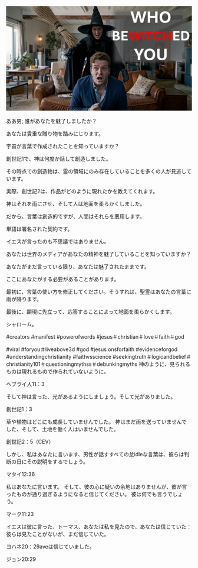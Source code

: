 ![Video cover image](../cover.jpeg "cover-photo")

ああ男; 誰があなたを魅了しましたか？

あなたは貴重な贈り物を踏みにじります。

宇宙が言葉で作成されたことを知っていますか？

創世記1で、神は何度か話して創造しました。

その時点での創造物は、霊の領域にのみ存在していることを多くの人が見逃しています。

実際、創世記2は、作品がどのように現れたかを教えてくれます。

神はそれを雨にさせ、そして人は地面を柔らかくしました。

だから、言葉は創造的ですが、人間はそれらを悪用します。

単語は署名された契約です。

イエスが言ったのも不思議ではありません。

あなたは世界のメディアがあなたの精神を魅了していることを知っていますか？

あなたがまだ言っている限り、あなたは魅了されたままです。

ここにあなたがする必要があることがあります。

最初に、言葉の使い方を修正してください。そうすれば、聖霊はあなたの言葉に雨が降ります。

最後に、顕現に先立って、応答することによって地面を柔らかくします。

シャローム。


#creators #manifest #powerofwords #jesus＃christian＃love＃faith＃god

#viral #foryou＃liveabove3d #god #jesus onsforfaith #evidenceforgod #understandingchristianity #faithvsscience #seekingtruth＃logicandbelief＃christianity101＃questioningmythss＃debunkingmyths 神のように、見られるものは現れるもので作られていないように。


ヘブライ人11：3

そして神は言った、光があるようにしましょう。そして光がありました。

創世記1：3

草や植物はどこにも成長していませんでした。 神はまだ雨を送っていませんでした、そして、土地を働く人はいませんでした。

創世記2：5（CEV）

しかし、私はあなたに言います、男性が話すすべての怠idleな言葉は、彼らは判断の日にその説明をするでしょう。

マタイ12:36

私はあなたに言います。 そして、彼の心に疑いの余地はありませんが、彼が言ったものが通り過ぎるようになると信じてください。 彼は何でも言うでしょう。

マーク11:23

イエスは彼に言った、トーマス、あなたは私を見たので、あなたは信じていた：彼らは見たことがないが、まだ信じていた。

ヨハネ20：29aveは信じていました。

ジョン20:29

